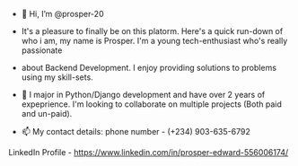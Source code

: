 - 👋 Hi, I’m @prosper-20
- It's a pleasure to finally be on this platorm. Here's a quick run-down of who i am, my name is Prosper. I'm a young tech-enthusiast who's really passionate
-  about Backend Development. I enjoy providing solutions to problems using my skill-sets.
- 🌱 I major in Python/Django development and have over 2 years of expeprience. I'm looking to collaborate on multiple projects (Both paid and un-paid).

- 📫 My contact details:
phone number - (+234) 903-635-6792

LinkedIn Profile - https://www.linkedin.com/in/prosper-edward-556006174/

<!---
prosper-20/prosper-20 is a ✨ special ✨ repository because its `README.md` (this file) appears on your GitHub profile.
You can click the Preview link to take a look at your changes.
--->
